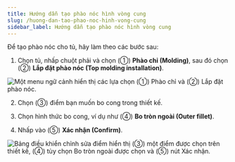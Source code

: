 ```yaml
---
title: Hướng dẫn tạo phào nóc hình vòng cung
slug: /huong-dan-tao-phao-noc-hinh-vong-cung
sidebar_label: Hướng dẫn tạo phào nóc hình vòng cung
---
```


Để tạo phào nóc cho tủ, hãy làm theo các bước sau:

1. Chọn tủ, nhấp chuột phải và chọn (①) **Phào chỉ (Molding)**, sau đó chọn (②) **Lắp đặt phào nóc (Top molding installation)**.

![Một menu ngữ cảnh hiển thị các lựa chọn (①) Phào chỉ và (②) Lắp đặt phào nóc.](https://storage.googleapis.com/jegavn_kb/image_jegavn/411.1.jpg)

2. Chọn (③) điểm bạn muốn bo cong trong thiết kế.

3. Chọn hình thức bo cong, ví dụ như (④) **Bo tròn ngoài (Outer fillet)**.

4. Nhấp vào (⑤) **Xác nhận (Confirm)**.

![Bảng điều khiển chỉnh sửa điểm hiển thị (③) một điểm được chọn trên thiết kế, (④) tùy chọn Bo tròn ngoài được chọn và (⑤) nút Xác nhận.](https://storage.googleapis.com/jegavn_kb/image_jegavn/411.2.jpg)